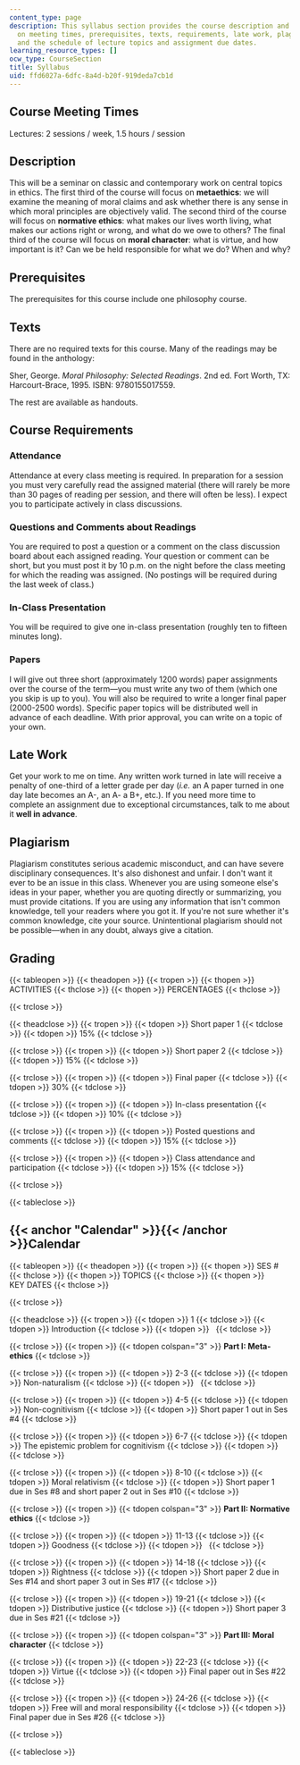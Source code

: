 ```yaml
---
content_type: page
description: This syllabus section provides the course description and information
  on meeting times, prerequisites, texts, requirements, late work, plagiarism, grading,
  and the schedule of lecture topics and assignment due dates.
learning_resource_types: []
ocw_type: CourseSection
title: Syllabus
uid: ffd6027a-6dfc-8a4d-b20f-919deda7cb1d
---
```


Course Meeting Times
--------------------

Lectures: 2 sessions / week, 1.5 hours / session

Description
-----------

This will be a seminar on classic and contemporary work on central topics in ethics. The first third of the course will focus on **metaethics**: we will examine the meaning of moral claims and ask whether there is any sense in which moral principles are objectively valid. The second third of the course will focus on **normative ethics**: what makes our lives worth living, what makes our actions right or wrong, and what do we owe to others? The final third of the course will focus on **moral character**: what is virtue, and how important is it? Can we be held responsible for what we do? When and why?

Prerequisites
-------------

The prerequisites for this course include one philosophy course.

Texts
-----

There are no required texts for this course. Many of the readings may be found in the anthology:

Sher, George. _Moral Philosophy: Selected Readings_. 2nd ed. Fort Worth, TX: Harcourt-Brace, 1995. ISBN: 9780155017559.

The rest are available as handouts.

Course Requirements
-------------------

### Attendance

Attendance at every class meeting is required. In preparation for a session you must very carefully read the assigned material (there will rarely be more than 30 pages of reading per session, and there will often be less). I expect you to participate actively in class discussions.

### Questions and Comments about Readings

You are required to post a question or a comment on the class discussion board about each assigned reading. Your question or comment can be short, but you must post it by 10 p.m. on the night before the class meeting for which the reading was assigned. (No postings will be required during the last week of class.)

### In-Class Presentation

You will be required to give one in-class presentation (roughly ten to fifteen minutes long).

### Papers

I will give out three short (approximately 1200 words) paper assignments over the course of the term—you must write any two of them (which one you skip is up to you). You will also be required to write a longer final paper (2000-2500 words). Specific paper topics will be distributed well in advance of each deadline. With prior approval, you can write on a topic of your own.

Late Work
---------

Get your work to me on time. Any written work turned in late will receive a penalty of one-third of a letter grade per day (_i.e._ an A paper turned in one day late becomes an A-, an A- a B+, etc.). If you need more time to complete an assignment due to exceptional circumstances, talk to me about it **well in advance**.

Plagiarism
----------

Plagiarism constitutes serious academic misconduct, and can have severe disciplinary consequences. It's also dishonest and unfair. I don't want it ever to be an issue in this class. Whenever you are using someone else's ideas in your paper, whether you are quoting directly or summarizing, you must provide citations. If you are using any information that isn't common knowledge, tell your readers where you got it. If you're not sure whether it's common knowledge, cite your source. Unintentional plagiarism should not be possible—when in any doubt, always give a citation.

Grading
-------

{{< tableopen >}}
{{< theadopen >}}
{{< tropen >}}
{{< thopen >}}
ACTIVITIES
{{< thclose >}}
{{< thopen >}}
PERCENTAGES
{{< thclose >}}

{{< trclose >}}

{{< theadclose >}}
{{< tropen >}}
{{< tdopen >}}
Short paper 1
{{< tdclose >}}
{{< tdopen >}}
15%
{{< tdclose >}}

{{< trclose >}}
{{< tropen >}}
{{< tdopen >}}
Short paper 2
{{< tdclose >}}
{{< tdopen >}}
15%
{{< tdclose >}}

{{< trclose >}}
{{< tropen >}}
{{< tdopen >}}
Final paper
{{< tdclose >}}
{{< tdopen >}}
30%
{{< tdclose >}}

{{< trclose >}}
{{< tropen >}}
{{< tdopen >}}
In-class presentation
{{< tdclose >}}
{{< tdopen >}}
10%
{{< tdclose >}}

{{< trclose >}}
{{< tropen >}}
{{< tdopen >}}
Posted questions and comments
{{< tdclose >}}
{{< tdopen >}}
15%
{{< tdclose >}}

{{< trclose >}}
{{< tropen >}}
{{< tdopen >}}
Class attendance and participation
{{< tdclose >}}
{{< tdopen >}}
15%
{{< tdclose >}}

{{< trclose >}}

{{< tableclose >}}

{{< anchor "Calendar" >}}{{< /anchor >}}Calendar
------------------------------------------------

{{< tableopen >}}
{{< theadopen >}}
{{< tropen >}}
{{< thopen >}}
SES #
{{< thclose >}}
{{< thopen >}}
TOPICS
{{< thclose >}}
{{< thopen >}}
KEY DATES
{{< thclose >}}

{{< trclose >}}

{{< theadclose >}}
{{< tropen >}}
{{< tdopen >}}
1
{{< tdclose >}}
{{< tdopen >}}
Introduction
{{< tdclose >}}
{{< tdopen >}}
 
{{< tdclose >}}

{{< trclose >}}
{{< tropen >}}
{{< tdopen colspan="3" >}}
**Part I: Meta-ethics**
{{< tdclose >}}

{{< trclose >}}
{{< tropen >}}
{{< tdopen >}}
2-3
{{< tdclose >}}
{{< tdopen >}}
Non-naturalism
{{< tdclose >}}
{{< tdopen >}}
 
{{< tdclose >}}

{{< trclose >}}
{{< tropen >}}
{{< tdopen >}}
4-5
{{< tdclose >}}
{{< tdopen >}}
Non-cognitivism
{{< tdclose >}}
{{< tdopen >}}
Short paper 1 out in Ses #4
{{< tdclose >}}

{{< trclose >}}
{{< tropen >}}
{{< tdopen >}}
6-7
{{< tdclose >}}
{{< tdopen >}}
The epistemic problem for cognitivism
{{< tdclose >}}
{{< tdopen >}}
 
{{< tdclose >}}

{{< trclose >}}
{{< tropen >}}
{{< tdopen >}}
8-10
{{< tdclose >}}
{{< tdopen >}}
Moral relativism
{{< tdclose >}}
{{< tdopen >}}
Short paper 1 due in Ses #8 and short paper 2 out in Ses #10
{{< tdclose >}}

{{< trclose >}}
{{< tropen >}}
{{< tdopen colspan="3" >}}
**Part II: Normative ethics**
{{< tdclose >}}

{{< trclose >}}
{{< tropen >}}
{{< tdopen >}}
11-13
{{< tdclose >}}
{{< tdopen >}}
Goodness
{{< tdclose >}}
{{< tdopen >}}
 
{{< tdclose >}}

{{< trclose >}}
{{< tropen >}}
{{< tdopen >}}
14-18
{{< tdclose >}}
{{< tdopen >}}
Rightness
{{< tdclose >}}
{{< tdopen >}}
Short paper 2 due in Ses #14 and short paper 3 out in Ses #17
{{< tdclose >}}

{{< trclose >}}
{{< tropen >}}
{{< tdopen >}}
19-21
{{< tdclose >}}
{{< tdopen >}}
Distributive justice
{{< tdclose >}}
{{< tdopen >}}
Short paper 3 due in Ses #21
{{< tdclose >}}

{{< trclose >}}
{{< tropen >}}
{{< tdopen colspan="3" >}}
**Part III: Moral character**
{{< tdclose >}}

{{< trclose >}}
{{< tropen >}}
{{< tdopen >}}
22-23
{{< tdclose >}}
{{< tdopen >}}
Virtue
{{< tdclose >}}
{{< tdopen >}}
Final paper out in Ses #22
{{< tdclose >}}

{{< trclose >}}
{{< tropen >}}
{{< tdopen >}}
24-26
{{< tdclose >}}
{{< tdopen >}}
Free will and moral responsibility
{{< tdclose >}}
{{< tdopen >}}
Final paper due in Ses #26
{{< tdclose >}}

{{< trclose >}}

{{< tableclose >}}
